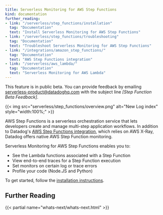 ```yaml
---
title: Serverless Monitoring for AWS Step Functions
kind: documentation
further_reading:
- link: "/serverless/step_functions/installation"
  tag: "Documentation"
  text: "Install Serverless Monitoring for AWS Step Functions"
- link: "/serverless/step_functions/troubleshooting"
  tag: "Documentation"
  text: "Troubleshoot Serverless Monitoring for AWS Step Functions"
- link: "/integrations/amazon_step_functions/"
  tag: "Documentation"
  text: "AWS Step Functions integration"
- link: "/serverless/aws_lambda/"
  tag: "Documentation"
  text: "Serverless Monitoring for AWS Lambda"
---
```

<div class="alert alert-warning">This feature is in public beta. You can provide feedback by emailing <u>serverless-product@datadoghq.com</u> with the subject line <i>[Step Function Beta Feedback]</i>.</div>

{{< img src="serverless/step_functions/overview.png" alt="New Log index" style="width:100%;" >}}

AWS Step Functions is a serverless orchestration service that lets developers create and manage multi-step application workflows. In addition to Datadog's [AWS Step Functions integration][2], which relies on AWS X-Ray, Datadog offers native AWS Step Function monitoring.

Serverless Monitoring for AWS Step Functions enables you to:
- See the Lambda functions associated with a Step Function
- View end-to-end traces for a Step Function execution
- Set monitors on certain log or trace errors
- Profile your code (Node.JS and Python)

To get started, follow the [installation instructions][1].

## Further Reading

{{< partial name="whats-next/whats-next.html" >}}

[1]: /serverless/step_functions/installation
[2]: /integrations/amazon_step_functions/